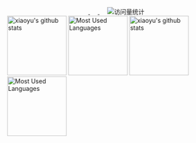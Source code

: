 <!-- profile logo 个人资料徽标 -->
<div align="center">
    <a href="https://gitee.com/xiaoyucc521">
        <img src="https://img.shields.io/badge/Gitee-码云-red" alt="" />
    </a>&emsp;
    <a href="https://github.com/xiaoyucc521">
  	    <img src="https://img.shields.io/github/followers/xiaoyucc521.svg?lable=GitHub&style=social" alt="" />
  	</a>&emsp;
    <!-- visitor statistics logo 访问量统计徽标 -->
    <img src="https://visitor-badge.laobi.icu/badge?page_id=xiaoyucc521.xiaoyucc521" alt="访问量统计" />
</div>

<div>
    <img height="137px" src="https://github-readme-stats.vercel.app/api?username=xiaoyucc521&show_icons=true&hide_title=true&theme=default&locale=cn&line_height=21" alt="xiaoyu's github stats"/>
    <img height="137px" src="https://github-readme-stats.vercel.app/api/top-langs/?username=xiaoyucc521&hide_title=true&layout=compact&locale=cn"  alt="Most Used Languages"/>
    <img height="137px" src="https://github-readme-stats.vercel.app/api?username=xiaoyucc521&hide_title=true&show_icons=true&line_height=21&locale=cn&include_all_commits=true" alt="xiaoyu's github stats" />
    <img height="137px" src="https://github-readme-stats.vercel.app/api/top-langs/?username=xiaoyucc521&hide_title=true&layout=compact&locale=cn" alt="Most Used Languages" />
</div>

<!--
**xiaoyucc521/xiaoyucc521** is a ✨ _special_ ✨ repository because its `README.md` (this file) appears on your GitHub profile.

Here are some ideas to get you started:

- 🔭 I’m currently working on ...
- 🌱 I’m currently learning ...
- 👯 I’m looking to collaborate on ...
- 🤔 I’m looking for help with ...
- 💬 Ask me about ...
- 📫 How to reach me: ...
- 😄 Pronouns: ...
- ⚡ Fun fact: ...
-->

